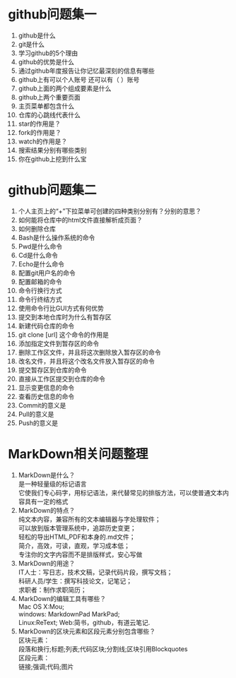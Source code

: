 # github问题集一
1. github是什么
2. git是什么
3. 学习github的5个理由
4. github的优势是什么
5. 通过github年度报告让你记忆最深刻的信息有哪些
6. github上有可以个人账号 还可以有（  ）账号
7. github上面的两个组成要素是什么
8. github上两个重要页面
9. 主页菜单都包含什么
10. 仓库的心跳线代表什么
11. star的作用是？
12. fork的作用是？
13. watch的作用是？
14. 搜索结果分别有哪些类别
15. 你在github上挖到什么宝

# github问题集二
1.	个人主页上的“+”下拉菜单可创建的四种类别分别有？分别的意思？
14.	如何能将仓库中的html文件直接解析成页面？
15.	如何删除仓库
16.	Bash是什么操作系统的命令
17.	Pwd是什么命令
18.	Cd是什么命令
19.	Echo是什么命令
20.	配置git用户名的命令
21.	配置邮箱的命令
22.	命令行换行方式
23.	命令行终结方式
24.	使用命令行比GUI方式有何优势
25.	提交到本地仓库时为什么有暂存区
26.	新建代码仓库的命令
27.	git clone [url] 这个命令的作用是
28.	添加指定文件到暂存区的命令
29.	删除工作区文件，并且将这次删除放入暂存区的命令
30.	改名文件，并且将这个改名文件放入暂存区的命令
31.	提交暂存区到仓库的命令
32.	直接从工作区提交到仓库的命令
33.	显示变更信息的命令
34.	查看历史信息的命令
35.	Commit的意义是
36.	Pull的意义是
37.	Push的意义是

# MarkDown相关问题整理
1.	MarkDown是什么？  
是一种轻量级的标记语言  
它使我们专心码字，用标记语法，来代替常见的排版方法，可以使普通文本内容具有一定的格式
2.	MarkDown的特点？  
纯文本内容，兼容所有的文本编辑器与字处理软件；  
可以放到版本管理系统中，追踪历史变更；  
轻松的导出HTML,PDF和本身的.md文件；  
简介，高效，可读，直观，学习成本低；  
专注你的文字内容而不是排版样式，安心写做  
3.	MarkDown的用途？  
IT人士：写日志，技术文稿，记录代码片段，撰写文档；  
科研人员/学生：撰写科技论文，记笔记；  
求职者：制作求职简历；  
4.	MarkDown的编辑工具有哪些？  
Mac OS X:Mou;  
windows: MarkdownPad MarkPad;  
Linux:ReText;
Web:简书，github，有道云笔记.  
5.	MarkDown的区块元素和区段元素分别包含哪些？  
区块元素：  
段落和换行;标题;列表;代码区块;分割线;区块引用Blockquotes  
区段元素：  
链接;强调;代码;图片  
